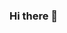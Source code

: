 ### Hi there 👋

<!--
**imobasshir/imobasshir** is a ✨ _special_ ✨ repository because its `README.md` (this file) appears on your GitHub profile.

- 🌱 I’m currently learning Flutter,C/C++.
- 💬 Ask me about any thing.
- 📫 How to reach me: Using linkedin.
